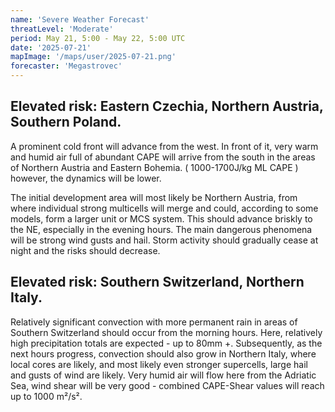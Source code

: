 ```yaml
---
name: 'Severe Weather Forecast'
threatLevel: 'Moderate'
period: May 21, 5:00 - May 22, 5:00 UTC
date: '2025-07-21'
mapImage: '/maps/user/2025-07-21.png'
forecaster: 'Megastrovec'
---
```


## Elevated risk: Eastern Czechia, Northern Austria, Southern Poland.

A prominent cold front will advance from the west. In front of it, very warm and humid air full of abundant CAPE will arrive from the south in the areas of Northern Austria and Eastern Bohemia. ( 1000-1700J/kg ML CAPE ) however, the dynamics will be lower.

The initial development area will most likely be Northern Austria, from where individual strong multicells will merge and could, according to some models, form a larger unit or MCS system. This should advance briskly to the NE, especially in the evening hours. The main dangerous phenomena will be strong wind gusts and hail. Storm activity should gradually cease at night and the risks should decrease.

## Elevated risk: Southern Switzerland, Northern Italy.

Relatively significant convection with more permanent rain in areas of Southern Switzerland should occur from the morning hours. Here, relatively high precipitation totals are expected - up to 80mm +. Subsequently, as the next hours progress, convection should also grow in Northern Italy, where local cores are likely, and most likely even stronger supercells, large hail and gusts of wind are likely. Very humid air will flow here from the Adriatic Sea, wind shear will be very good - combined CAPE-Shear values will reach up to 1000 m²/s².